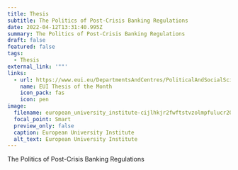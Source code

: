 ```yaml
---
title: Thesis
subtitle: The Politics of Post-Crisis Banking Regulations
date: 2022-04-12T13:31:40.995Z
summary: The Politics of Post-Crisis Banking Regulations
draft: false
featured: false
tags:
  - Thesis
external_link: '""'
links:
  - url: https://www.eui.eu/DepartmentsAndCentres/PoliticalAndSocialSciences/ResearchAndTeaching/Theses/Thesis-of-the-month-DETAILS#GandersonSummary
    name: EUI Thesis of the Month
    icon_pack: fas
    icon: pen
image:
  filename: european_university_institute-cijlhkjr2fwftstvzolmpfulucr20pdh_0.jpeg
  focal_point: Smart
  preview_only: false
  caption: European University Institute
  alt_text: European University Institute
---
```

The Politics of Post-Crisis Banking Regulations
